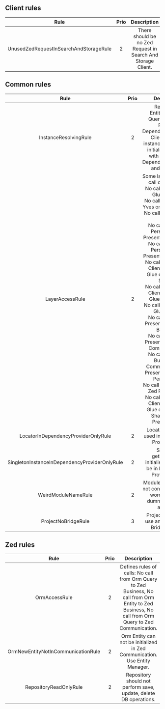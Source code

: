 ## Client rules
|                  Rule                  | Prio |                          Description                         | Info |
|:--------------------------------------:|:----:|:------------------------------------------------------------:|:----:|
| UnusedZedRequestInSearchAndStorageRule |   2  | There should be no Zed Request in Search And Storage Client. |      |

## Common rules
|                      Rule                    | Prio |                                                                                                                                                                                                                                                                                                                                                              Description                                                                                                                                                                                                                                                                                                                                                              | Info |
|:--------------------------------------------:|:----:|:-------------------------------------------------------------------------------------------------------------------------------------------------------------------------------------------------------------------------------------------------------------------------------------------------------------------------------------------------------------------------------------------------------------------------------------------------------------------------------------------------------------------------------------------------------------------------------------------------------------------------------------------------------------------------------------------------------------------------------------:|:----:|
| InstanceResolvingRule                        |  2   | Repository, EntityManager, QueryContainer, Facade, DependencyProvider, Client, Service instances can not be initialized directly with "new". Use Dependency Provider and Resolvers                                                                                                                                                                                                                                                                                                                                                                                                                                                                                                                                                    |      |
| LayerAccessRule                              |  2   | Some layers must not call other layers: <br/>No call from Zed or Glue to Yves, <br/>No call from Glue or Yves or Zed to Client, <br/>No call from Yves to Glue, <br/>No call from Zed Persistence or Presentation to Glue, <br/>No call from Zed Persistence or Presentation to Glue, <br/>No call from Zed or Client or Yves or Glue or Service to Shared, <br/>No call from Zed or Client or Yves or Glue to Service, <br/>No call from Yves or Glue to Zed, <br/>No call from Zed Presentation to Zed Business, <br/>No call from Zed Presentation to Zed Communication, <br/>No call from Zed Business or Communication or Presentation to Zed Persistence, <br/>No call from Client to Zed Persistence, <br/>No call from Zed or Client or Yves or Glue or Service or Shared to Zed Presentation. |      |
| LocatorInDependencyProviderOnlyRule          |  2   | Locator should be used in Dependency Provider only                                                                                                                                                                                                                                                                                                                                                                                                                                                                                                                                                                                                                                                                                    |      |
| SingletonInstanceInDependencyProviderOnlyRule |  2   | Singleton getInstance() initialisation should be in Dependency Provider only.                                                                                                                                                                                                                                                                                                                                                                                                                                                                                                                                                                                                                                                         |      |
| WeirdModuleNameRule                          |  2   | Module name should not contain any weird words like test, dummy, example, antelope                                                                                                                                                                                                                                                                                                                                                                                                                                                                                                                                                                                                                                                    |      |
| ProjectNoBridgeRule                          |  3   | Project should not use and depend on Bridge pattern                                                                                                                                                                                                                                                                                                                                                                                                                                                                                                                                                                                                                                                                                   |      |

## Zed rules
|                Rule                | Prio |                                                                      Description                                                                      | Info |
|:----------------------------------:|:----:|:-----------------------------------------------------------------------------------------------------------------------------------------------------:|:----:|
| OrmAccessRule                      |   2  | Defines rules of calls: No call from Orm Query to Zed Business, No call from Orm Entity to Zed Business, No call from Orm Query to Zed Communication. |      |
| OrmNewEntityNotInCommunicationRule |   2  | Orm Entity can not be initialized in Zed Communication. Use Entity Manager.                                                                           |      |
| RepositoryReadOnlyRule             |   2  | Repository should not perform save, update, delete DB operations.                                                                                     |      |
